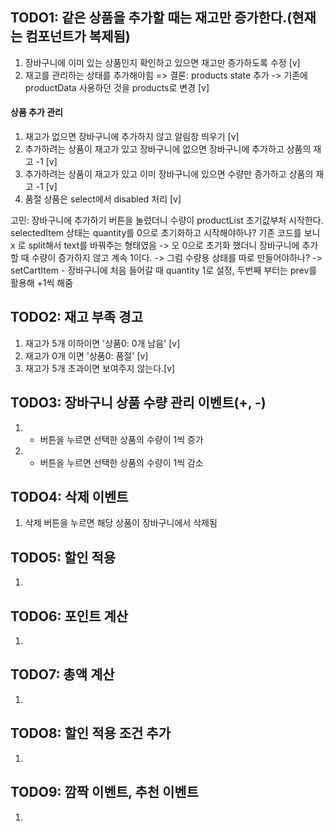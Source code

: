 ## TODO1: 같은 상품을 추가할 때는 재고만 증가한다.(현재는 컴포넌트가 복제됨)

1. 장바구니에 이미 있는 상품인지 확인하고 있으면 재고만 증가하도록 수정 [v]
2. 재고를 관리하는 상태를 추가해야힘
   => 결론: products state 추가 -> 기존에 productData 사용하던 것을 products로 변경 [v]

#### 상품 추가 관리

1. 재고가 없으면 장바구니에 추가하지 않고 알림창 띄우기 [v]
2. 추가하려는 상품이 재고가 있고 장바구니에 없으면 장바구니에 추가하고 상품의 재고 -1 [v]
3. 추가하려는 상품이 재고가 있고 이미 장바구니에 있으면 수량만 증가하고 상품의 재고 -1 [v]
4. 품절 상품은 select에서 disabled 처리 [v]

고민: 장바구니에 추가하기 버튼을 눌렀더니 수량이 productList 초기값부처 시작한다.
selectedItem 상태는 quantity를 0으로 초기화하고 시작해야하나?
기존 코드를 보니 x 로 split해서 text를 바꿔주는 형태였음
-> 오 0으로 초기화 했더니 장바구니에 추가할 때 수량이 증가하지 않고 계속 1이다.
-> 그럼 수량용 상태를 따로 만들어야하나?
-> setCartItem - 장바구니에 처음 들어갈 때 quantity 1로 설정, 두번째 부터는 prev를 활용해 +1씩 해줌

## TODO2: 재고 부족 경고

1. 재고가 5개 이하이면 '상품0: 0개 남음' [v]
2. 재고가 0개 이면 '상품0: 품절' [v]
3. 재고가 5개 초과이면 보여주지 않는다.[v]

## TODO3: 장바구니 상품 수량 관리 이벤트(+, -)

1. - 버튼을 누르면 선택한 상품의 수량이 1씩 증가
2. - 버튼을 누르면 선택한 상품의 수량이 1씩 감소

## TODO4: 삭제 이벤트

1. 삭제 버튼을 누르면 해당 상품이 장바구니에서 삭제됨

## TODO5: 할인 적용

1.

## TODO6: 포인트 계산

1.

## TODO7: 총액 계산

1.

## TODO8: 할인 적용 조건 추가

1.

## TODO9: 깜짝 이벤트, 추천 이벤트

1.
